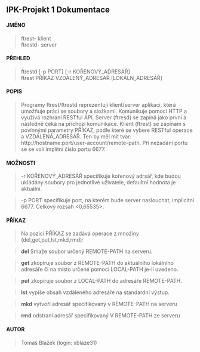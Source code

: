 ﻿## IPK-Projekt 1 Dokumentace

#### JMÉNO  
> ftrest- klient  
> ftrestd- server

#### PŘEHLED
>ftrestd	[-p PORT] [-r KOŘENOVÝ_ADRESÁŘ]  
>ftrest		PŘÍKAZ VZDÁLENÝ_ADRESAŘ [LOKÁLN_ADRESÁŘ]

#### POPIS
>Programy ftrest/ftrestd reprezentují klient/server aplikaci, která umožňuje práci se soubory a složkami. Komunikuje pomocí HTTP a využívá rozhraní RESTful API. Server (ftresd) se zapíná jako první a následně čeká na příchozí komunikace. Klient (ftrest) se zapínam s povínnými parametry PŘÍKAZ, podle které se vybere RESTful operace a VZDÁLENÁ_ADRESÁŘ. Ten by měl mít tvar: http://hostname:port/user-account/remote-path. Při nezadání portu se se volí implitní číslo portu 6677. 

#### MOŽNOSTI
>-r KOŘENOVÝ_ADRESÁŘ specifikuje kořenový adrsář, kde budou ukládány soubory pro jednotlivé uživatele, defaultní hodnota je aktuální.

>-p PORT specifikuje port, na kterém bude server naslouchat, implicitní 6677. Celkový rozsah <0,65535>.


#### PŘÍKAZ
>Na pozici PŘÍKAZ se zadává operace z množiny (del,get,put,lst,mkd,rmd):
	
>**del** Smaže soubor určený REMOTE-PATH na serveru.

>**get** zkopíruje soubor z REMOTE-PATH do aktuálního lokálního adresáře či na místo určené pomocí LOCAL-PATH je-li uvedeno.

>**put** zkopíruje soubor z LOCAL-PATH do adresáře REMOTE-PATH.

>**lst**  vypíše obsah vzdáleného adresáře na standardní výstup.

>**mkd** vytvoří adresář specifikovaný v REMOTE-PATH na serveru

>**rmd** odstraní adresář specifikovaný V REMOTE-PATH ze serveru


#### AUTOR
>Tomáš Blažek (login: xblaze31)
